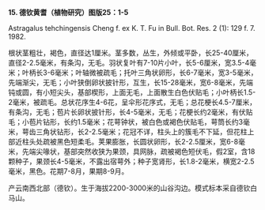 **15. 德钦黄耆（植物研究）图版25：1-5**

Astragalus tehchingensis Cheng f. ex K. T. Fu in Bull. Bot. Res. 2 (1): 129 f. 7. 1982.

根状茎粗壮，褐色，直径达1厘米。茎多数，丛生，外倾或平卧，长25-40厘米，直径2-2.5毫米，有条沟，无毛。羽状复叶有7-10片小叶，长5-6厘米，宽3.5-4毫米；叶柄长3-6毫米；叶轴微被疏毛；托叶三角状卵形，长6-7毫米，宽3-5毫米，先端渐尖，无毛；小叶狭倒卵状披针形，互生，长15-28毫米，宽6-8毫米，先端钝或圆，有小短尖头，基部楔形，上面无毛，上面散生白色伏贴毛；小叶柄长1.5-2毫米，被疏毛。总状花序生4-6花，呈伞形花序式，无毛；总花梗长4.5-7厘米，有条沟，无毛；苞片长卵状披针形，长4-5毫米，无毛；花梗长约2毫米，有伏贴毛；小苞片钻形，长约1.5毫米；花萼钟状，被白色或褐色伏贴毛，萼筒长约3毫米，萼齿三角状钻形，长2-2.5毫米；花冠不详，柱头上的簇毛不下延，但花柱上部近柱头处疏被黑色短柔毛。荚果膨胀，长圆状卵形，长2-2.5厘米，宽6-8毫米，先端尖喙状，基部突然收狭为果颈，具网脉，疏被褐色短伏毛，假2室，含18颗种子，果颈长4-5毫米，不露出宿萼外；种子宽肾形，长1.8-2毫米，横宽2-2.5毫米，黑色。花期7-8月，果期8-9月。

产云南西北部（德钦）。生于海拔2200-3000米的山谷沟边。模式标本采自德钦白马山。
